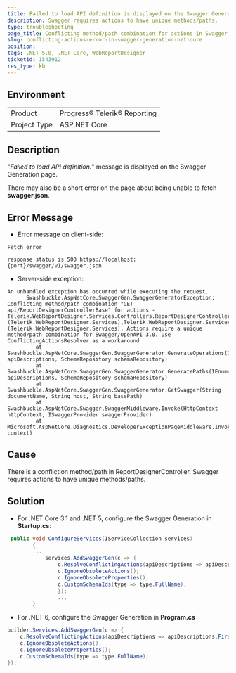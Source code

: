 ```yaml
---
title: Failed to load API definition is displayed on the Swagger Generation page
description: Swagger requires actions to have unique methods/paths.
type: troubleshooting
page_title: Conflicting method/path combination for actions in Swagger Generation
slug: conflicting-actions-error-in-swagger-generation-net-core
position: 
tags: .NET 5.0, .NET Core, WebReportDesigner
ticketid: 1543912
res_type: kb
---
```


## Environment
<table>
	<tbody>
		<tr>
			<td>Product</td>
			<td>Progress® Telerik® Reporting</td>
		</tr>
		<tr>
			<td>Project Type</td>
			<td>ASP.NET Core</td>
		</tr>
	</tbody>
</table>


## Description

"*Failed to load API definition.*" message is displayed on the Swagger Generation page. 

There may also be a short error on the page about being unable to fetch **swagger.json**.


## Error Message

- Error message on client-side:
```
Fetch error

response status is 500 https://localhost:{port}/swagger/v1/swagger.json
```

- Server-side exception:
```
An unhandled exception has occurred while executing the request.
      Swashbuckle.AspNetCore.SwaggerGen.SwaggerGeneratorException: Conflicting method/path combination "GET api/ReportDesignerControllerBase" for actions - Telerik.WebReportDesigner.Services.Controllers.ReportDesignerControllerBase.GetDesignerResource (Telerik.WebReportDesigner.Services),Telerik.WebReportDesigner.Services.Controllers.ReportDesignerControllerBase.GetResource (Telerik.WebReportDesigner.Services). Actions require a unique method/path combination for Swagger/OpenAPI 3.0. Use ConflictingActionsResolver as a workaround
         at Swashbuckle.AspNetCore.SwaggerGen.SwaggerGenerator.GenerateOperations(IEnumerable`1 apiDescriptions, SchemaRepository schemaRepository)
         at Swashbuckle.AspNetCore.SwaggerGen.SwaggerGenerator.GeneratePaths(IEnumerable`1 apiDescriptions, SchemaRepository schemaRepository)
         at Swashbuckle.AspNetCore.SwaggerGen.SwaggerGenerator.GetSwagger(String documentName, String host, String basePath)
         at Swashbuckle.AspNetCore.Swagger.SwaggerMiddleware.Invoke(HttpContext httpContext, ISwaggerProvider swaggerProvider)
         at Microsoft.AspNetCore.Diagnostics.DeveloperExceptionPageMiddleware.Invoke(HttpContext context)
```

## Cause

There is a confliction method/path in ReportDesignerController. Swagger requires actions to have unique methods/paths.

## Solution

- For .NET Core 3.1 and .NET 5, configure the Swagger Generation in **Startup.cs**:

```cs
 public void ConfigureServices(IServiceCollection services)
        {
		...
            services.AddSwaggerGen(c => {
                c.ResolveConflictingActions(apiDescriptions => apiDescriptions.First());
                c.IgnoreObsoleteActions();
                c.IgnoreObsoleteProperties();
                c.CustomSchemaIds(type => type.FullName);
                });
                ...
        }
```

- For .NET 6, configure the Swagger Generation in **Program.cs**

```cs
builder.Services.AddSwaggerGen(c => {
    c.ResolveConflictingActions(apiDescriptions => apiDescriptions.First());
    c.IgnoreObsoleteActions();
    c.IgnoreObsoleteProperties();
    c.CustomSchemaIds(type => type.FullName);
});
```
